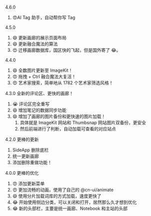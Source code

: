 4.6.0

1. 😍AI Tag 助手，自动帮你写 Tag

4.5.0

1. 😄 更新画廊的展示页面布局
2. 😄 更新融合魔法的算法
3. 😍 迁移画廊数据库，国区快的飞起，但是国外寄了 😂。

4.4.0

1. 😄 全数图片更新至 ImageKit！
2. 😍 拖拽 + Ctrl 融合魔法大复活！
3. 😍 艺术家搜索，简单地从 1782 个艺术家筛选风格！

4.3.0 全新的评论区、更快的画廊！

1. 😭 评论区完全重写
2. 😄 增加笔记的数据同步功能
3. 😄 增加了画廊的图片备份和更快速的图片加载！
    1. 具体就是 ImageKit 网站和 Thumbsnap 网站图片双备份，更安全
    2. 然后前端进行了判断，自动加载可查看的对应站点

4.2.0 更棒的更新

1. SideApp 删除底栏
2. 统一更新画廊
3. 添加删除重做功能！

4.0.0 更棒的优化

1.  😍 添加更新菜单
2.  😍 更加流畅的动画，使用了自己的 @cn-ui/animate
3.  😄 使用分片加载词库的方式加载，速度更快了
4.  😂 开始使用侧边分类，可以关闭和打开，居然那么久才想到优化
5.  😂 新的头部栏，主要是统一画廊、Notebook 和主站的头部
